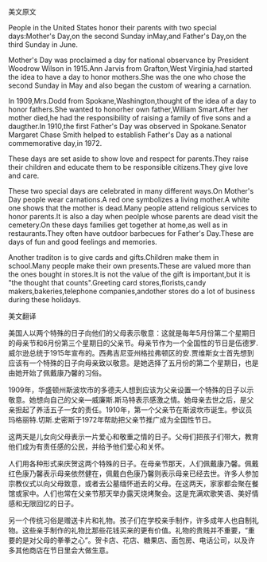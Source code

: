 美文原文

People in the United States honor their parents with two special days:Mother's Day,on the second Sunday inMay,and Father's Day,on the third Sunday in June.

Mother's Day was proclaimed a day for national observance by President Woodrow Wilson in 1915.Ann Jarvis from Grafton,West Virginia,had started the idea to have a day to honor mothers.She was the one who chose the second Sunday in May and also began the custom of wearing a carnation.

In 1909,Mrs.Dodd from Spokane,Washington,thought of the idea of a day to honor fathers.She wanted to honorher own father,William Smart.After her mother died,he had the responsibility of raising a family of five sons and a daugther.In 1910,the first Father's Day was observed in Spokane.Senator Margaret Chase Smith helped to establish Father's Day as a national commemorative day,in 1972. 

 These days are set aside to show love and respect for parents.They raise their children and educate them to be responsible citizens.They give love and care.

These two special days are celebrated in many different ways.On Mother's Day people wear carnations.A red one symbolizes a living mother.A white one shows that the mother is dead.Many people attend religious services to honor parents.It is also a day when peolple whose parents are dead visit the cemetery.On these days families get together at home,as well as in restaurants.They often have outdoor barbecues for Father's Day.These are days of fun and good feelings and memories.

Another traditon is to give cards and gifts.Children make them in school.Many people make their own presents.These are valued more than the ones bought in stores.It is not the value of the gift is important,but it is "the thought that counts".Greeting card stores,florists,candy makers,bakeries,telephone companies,andother stores do a lot of business during these holidays.

美文翻译

美国人以两个特殊的日子向他们的父母表示敬意：这就是每年5月份第二个星期日的母亲节和6月份第三个星期日的父亲节。母亲节作为一个全国性的节日是伍德罗.威尔逊总统于1915年宣布的。西弗吉尼亚州格拉弗顿区的安.贾维斯女士首先想到应该有一个特殊的日子向母亲致以敬意。是她选择了五月份的第二个星期日，也是由她开始了佩戴康乃馨的习俗。

1909年，华盛顿州斯波坎市的多德夫人想到应该为父亲设置一个特殊的日子以示敬意。她想向自己的父亲—威廉斯.斯马特表示感激之情。她母亲去世之后，是父亲担起了养活五子一女的责任。1910年，第一个父亲节在斯波坎市诞生。参议员玛格丽特.切斯.史密斯于1972年帮助把父亲节推广成为全国性节日。 

 这两天是儿女向父母表示一片爱心和敬重之情的日子。父母们把孩子们带大，教育他们成为有责任感的公民，并给予他们爱心和关怀。

人们用各种形式来庆贺这两个特殊的日子。在母亲节那天，人们佩戴康乃馨。佩戴红色康乃馨表示母亲依然健在，佩戴白色康乃馨则表示母亲已经去世。许多人参加宗教仪式以向父母致意，或者去公墓缅怀逝去的父母。在这两天，家家都会聚在餐馆或家中。人们也常在父亲节那天举办露天烧烤聚会。这是充满欢歌笑语、美好情感和无限回忆的日子。

另一个传统习俗是赠送卡片和礼物。孩子们在学校亲手制作，许多成年人也自制礼物。这些亲手制作的礼物比那些花钱买来的更有价值。礼物的贵贱并不重要，“重要的是对父母的拳拳之心”。贺卡店、花店、糖果店、面包房、电话公司，以及许多其他商店在节日里会大做生意。 

